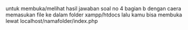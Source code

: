 untuk membuka/melihat hasil jawaban soal no 4 bagian b dengan caera memasukan file ke dalam folder xampp/htdocs lalu kamu bisa membuka lewat localhost/namafolder/index.php